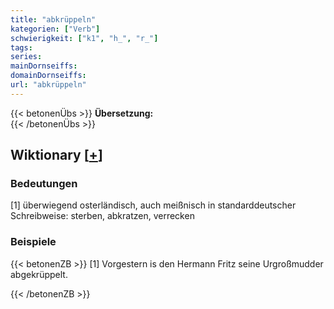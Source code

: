 ```yaml
---
title: "abkrüppeln"
kategorien: ["Verb"]
schwierigkeit: ["k1", "h_", "r_"]
tags:
series:
mainDornseiffs:
domainDornseiffs:
url: "abkrüppeln"
---
```


{{< betonenÜbs >}}
**Übersetzung:**  
{{< /betonenÜbs >}}

## Wiktionary [[+](https://de.wiktionary.org/wiki/abkrüppeln)]

### Bedeutungen
[1] überwiegend osterländisch, auch meißnisch in standarddeutscher Schreibweise: sterben, abkratzen, verrecken  

### Beispiele
{{< betonenZB >}}
[1] Vorgestern is den Hermann Fritz seine Urgroßmudder abgekrüppelt.  

{{< /betonenZB >}}

